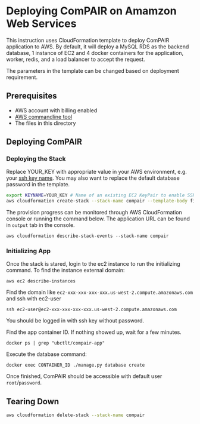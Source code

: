 Deploying ComPAIR on Amamzon Web Services
=======================================

This instruction uses CloudFormation template to deploy ComPAIR application to AWS. By default, it will deploy a MySQL RDS as the backend database, 1 instance of EC2 and 4 docker containers for the application, worker, redis, and a load balancer to accept the request.

The parameters in the template can be changed based on deployment requirement.

Prerequisites
-------------
* AWS account with billing enabled
* [AWS commandline tool](https://aws.amazon.com/cli/)
* The files in this directory


Deploying ComPAIR
-----------------

### Deploying the Stack
Replace YOUR_KEY with appropriate value in your AWS environment, e.g. your [ssh key name](http://docs.aws.amazon.com/AWSEC2/latest/UserGuide/ec2-key-pairs.html). You may also want to replace the default database password in the template.
```bash
export KEYNAME=YOUR_KEY # Name of an existing EC2 KeyPair to enable SSH access to the ECS instances.
aws cloudformation create-stack --stack-name compair --template-body file:///`pwd`/compair.template.json --parameters ParameterKey=KeyName,ParameterValue=$KEYNAME --capabilities CAPABILITY_IAM
```
The provision progress can be monitored through AWS CloudFormation console or running the command below. The application URL can be found in `output` tab in the console.

```
aws cloudformation describe-stack-events --stack-name compair
```

### Initializing App

Once the stack is stared, login to the ec2 instance to run the initializing command. To find the instance external domain:
```
aws ec2 describe-instances
```
Find the domain like `ec2-xxx-xxx-xxx-xxx.us-west-2.compute.amazonaws.com` and ssh with ec2-user
```
ssh ec2-user@ec2-xxx-xxx-xxx-xxx.us-west-2.compute.amazonaws.com
```
You should be logged in with ssh key without password.

Find the app container ID. If nothing showed up, wait for a few minutes.
```
docker ps | grep "ubctlt/compair-app"
```

Execute the database command:
```
docker exec CONTAINER_ID ./manage.py database create
```

Once finished, ComPAIR should be accessible with default user `root`/`password`.

Tearing Down
--------------------

```bash
aws cloudformation delete-stack --stack-name compair
```
